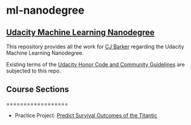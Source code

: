 # ml-nanodegree

## [Udacity Machine Learning Nanodegree](https://www.udacity.com/course/machine-learning-engineer-nanodegree--nd009t)
This repository provides all the work for [CJ Barker](https://cjbarker.com) regarding the Udacity Machine Learning Nanodegree.  

Existing terms of the [Udacity Honor Code and Community Guidelines](https://www.udacity.com/legal/community-guidelines) are subjected to this repo.

## Course Sections
==================
* Practice Project: [Predict Survival Outcomes of the Titantic](./titanic-survival-outcomes)
